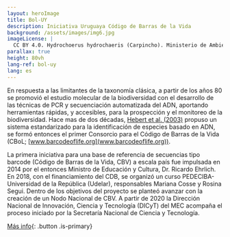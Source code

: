```yaml
---
layout: heroImage
title: Bol-UY
description: Iniciativa Uruguaya Código de Barras de la Vida
background: /assets/images/img6.jpg
imageLicense: |
  CC BY 4.0. Hydrochoerus hydrochaeris (Carpincho). Ministerio de Ambiente. 
parallax: true
height: 80vh
lang-ref: bol-uy
lang: es
---
```


En respuesta a las limitantes de la taxonomía clásica, a partir de los años 80 se promovió el estudio molecular de la biodiversidad con el desarrollo de las técnicas de PCR y secuenciación automatizada del ADN, aportando herramientas rápidas, y accesibles, para la prospección y el monitoreo de la biodiversidad. Hace mas de dos décadas, [Hebert et al. (2003)](https://pmc.ncbi.nlm.nih.gov/articles/PMC1691236/pdf/12614582.pdf) propuso un sistema estandarizado para la identificación de especies basado en ADN, se formó entonces el primer Consorcio para el Código de Barras de la Vida (CBoL; [www.barcodeoflife.org](www.barcodeoflife.org)).

La primera iniciativa para una base de referencia de secuencias tipo barcode (Código de Barras de la Vida, CBV) a escala país fue impulsada en 2014 por el entonces Ministro de Educación y Cultura, Dr. Ricardo Ehrlich. En 2018, con el financiamiento del CDB, se organizó un curso PEDECIBA-Universidad de la República (Udelar), responsables Mariana Cosse y Rosina Segui. Dentro de los objetivos del proyecto se planteó avanzar con la creación de un Nodo Nacional de CBV. A partir de 2020 la Dirección Nacional de Innovación, Ciencia y Tecnología (DICyT) del MEC acompaña el proceso iniciado por la Secretaría Nacional de Ciencia y Tecnología.

[Más info](https://www.gub.uy/ministerio-educacion-cultura/politicas-y-gestion/usina-codigos-barra-vida-uruguay){: .button .is-primary}
